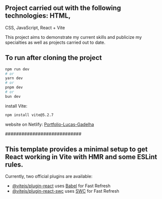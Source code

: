 ## Project carried out with the following technologies: HTML, 
CSS, JavaScript, React + Vite

This project aims to demonstrate my current skills and publicize my specialties as well as projects carried out to date.

## To run after cloning the project
```bash
npm run dev
# or
yarn dev
# or
pnpm dev
# or
bun dev
```
 install Vite: 
 
```bash
npm install vite@5.2.7
```

website on Netlify: [Portfolio-Lucas-Gadelha](https://portfolio-2024-l.netlify.app)

############################

## This template provides a minimal setup to get React working in Vite with HMR and some ESLint rules.

Currently, two official plugins are available:

- [@vitejs/plugin-react](https://github.com/vitejs/vite-plugin-react/blob/main/packages/plugin-react/README.md) uses [Babel](https://babeljs.io/) for Fast Refresh
- [@vitejs/plugin-react-swc](https://github.com/vitejs/vite-plugin-react-swc) uses [SWC](https://swc.rs/) for Fast Refresh
